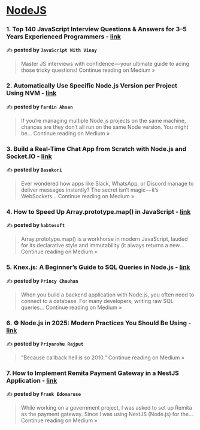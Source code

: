 
<h1><a href=https://medium.com/tag/nodejs/recommended target="_blank" rel="noopener noreferrer">NodeJS</a></h1>
<h3>1.  Top 140 JavaScript Interview Questions & Answers for 3–5 Years Experienced Programmers - <a href="https://medium.com/@javaScriptwithvinay/top-140-javascript-interview-questions-answers-for-3-5-years-experienced-programmers-16707eb4115c?source=rss------nodejs-5" target="_blank" rel="noopener noreferrer">link</a></h3>

✍️ **posted by `JavaScript With Vinay`**

<blockquote>Master JS interviews with confidence — your ultimate guide to acing those tricky questions!
Continue reading on Medium »</blockquote>

<h3>2.  Automatically Use Specific Node.js Version per Project Using NVM - <a href="https://medium.com/@jsxfardin/automatically-use-specific-node-js-version-per-project-using-nvm-dfdd05f6e23d?source=rss------nodejs-5" target="_blank" rel="noopener noreferrer">link</a></h3>

✍️ **posted by `Fardin Ahsan`**

<blockquote>If you’re managing multiple Node.js projects on the same machine, chances are they don’t all run on the same Node version. You might be…
Continue reading on Medium »</blockquote>

<h3>3. Build a Real-Time Chat App from Scratch with Node.js and Socket.IO - <a href="https://medium.com/@basukori8463/build-a-real-time-chat-app-from-scratch-with-node-js-and-socket-io-9714b7076372?source=rss------nodejs-5" target="_blank" rel="noopener noreferrer">link</a></h3>

✍️ **posted by `Basukori`**

<blockquote>Ever wondered how apps like Slack, WhatsApp, or Discord manage to deliver messages instantly? The secret isn’t magic — it’s WebSockets…
Continue reading on Medium »</blockquote>

<h3>4. How to Speed Up Array.prototype.map() in JavaScript - <a href="https://habtesoft.medium.com/how-to-speed-up-array-prototype-map-in-javascript-70888d69ec99?source=rss------nodejs-5" target="_blank" rel="noopener noreferrer">link</a></h3>

✍️ **posted by `habtesoft`**

<blockquote>Array.prototype.map() is a workhorse in modern JavaScript, lauded for its declarative style and immutability (it always returns a new…
Continue reading on Medium »</blockquote>

<h3>5. Knex.js: A Beginner’s Guide to SQL Queries in Node.js - <a href="https://medium.com/@chauhanprincee7/knex-js-a-beginners-guide-to-sql-queries-in-node-js-a33d6df1c4d3?source=rss------nodejs-5" target="_blank" rel="noopener noreferrer">link</a></h3>

✍️ **posted by `Princy Chauhan`**

<blockquote>When you build a backend application with Node.js, you often need to connect to a database. For many developers, writing raw SQL queries…
Continue reading on Medium »</blockquote>

<h3>6. ⚙️ Node.js in 2025: Modern Practices You Should Be Using - <a href="https://medium.com/@priyanshu011109/%EF%B8%8F-node-js-in-2025-modern-practices-you-should-be-using-d5890f69f281?source=rss------nodejs-5" target="_blank" rel="noopener noreferrer">link</a></h3>

✍️ **posted by `Priyanshu Rajput`**

<blockquote>“Because callback hell is so 2010.”
Continue reading on Medium »</blockquote>

<h3>7. How to Implement Remita Payment Gateway in a NestJS Application - <a href="https://medium.com/@franksagie1/how-to-implement-remita-payment-gateway-in-a-nestjs-application-9fc5b57cd46c?source=rss------nodejs-5" target="_blank" rel="noopener noreferrer">link</a></h3>

✍️ **posted by `Frank Edomaruse`**

<blockquote>While working on a government project, I was asked to set up Remita as the payment gateway. Since I was using NestJS (Node.js) for the…
Continue reading on Medium »</blockquote>

